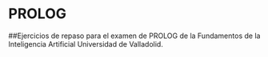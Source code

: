 # PROLOG

##Ejercicios de repaso para el examen de PROLOG de la Fundamentos de la Inteligencia Artificial Universidad de Valladolid.
